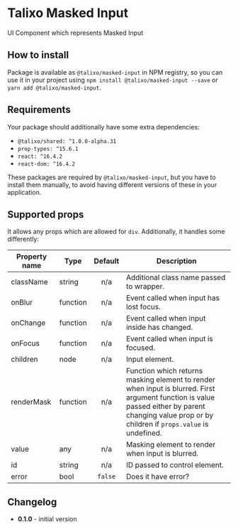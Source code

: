 # Talixo Masked Input

UI Component which represents Masked Input

## How to install

Package is available as `@talixo/masked-input` in NPM registry, so you can use it in your project
using `npm install @talixo/masked-input --save` or `yarn add @talixo/masked-input`.

## Requirements

Your package should additionally have some extra dependencies:

- `@talixo/shared: ^1.0.0-alpha.31`
- `prop-types: ^15.6.1`
- `react: ^16.4.2`
- `react-dom: ^16.4.2`

These packages are required by `@talixo/masked-input`, but you have to install them manually,
to avoid having different versions of these in your application.

## Supported props

It allows any props which are allowed for `div`. Additionally, it handles some differently:

Property name | Type      | Default | Description                    
--------------|-----------|:-------:|--------------------------------
className     | string    | n/a     | Additional class name passed to wrapper.
onBlur        | function  | n/a     | Event called when input has lost focus.
onChange      | function  | n/a     | Event called when input inside has changed.
onFocus       | function  | n/a     | Event called when input is focused.
children      | node      | n/a     | Input element.
renderMask    | function  | n/a     | Function which returns masking element to render when input is blurred. First argument function is value passed either by parent changing value prop or by children if `props.value` is undefined.
value         | any       | n/a     | Masking element to render when input is blurred.
id            | string    | n/a     | ID passed to control element.
error         | bool      | `false` | Does it have error?

## Changelog

- **0.1.0** - initial version

